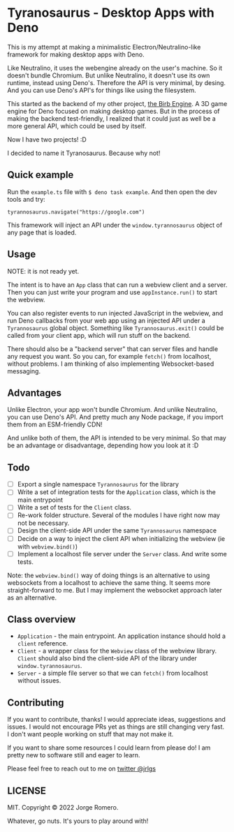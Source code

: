 # Tyranosaurus - Desktop Apps with Deno

This is my attempt at making a minimalistic Electron/Neutralino-like framework for making desktop apps with Deno.

Like Neutralino, it uses the webengine already on the user's machine. So it doesn't bundle Chromium. But unlike Neutralino, it doesn't use its own runtime, instead using Deno's. Therefore the API is very minimal, by desing. And you can use Deno's API's for things like using the filesystem.

This started as the backend of my other project, [the Birb Engine](https://github.com/JorchRL/Birb-Engine-Desktop3D-with-Deno). A 3D game engine for Deno focused on making desktop games. But in the process of making the backend test-friendly, I realized that it could just as well be a more general API, which could be used by itself.

Now I have two projects! :D

I decided to name it Tyranosaurus. Because why not!

## Quick example

Run the `example.ts` file with `$ deno task example`. And then open the dev tools and try:

```
tyrannosaurus.navigate("https://google.com")
```

This framework will inject an API under the `window.tyrannosaurus` object of any page that is loaded.


## Usage

NOTE: it is not ready yet.

The intent is to have an `App` class that can run a webview client and a server. Then you can just write your program and use `appInstance.run()` to start the webview.

You can also register events to run injected JavaScript in the webview, and run Deno callbacks from your web app using an injected API under a `Tyrannosaurus` global object. Something like `Tyrannosaurus.exit()` could be called from your client app, which will run stuff on the backend. 

There should also be a "backend server" that can server files and handle any request you want. So you can, for example `fetch()` from localhost, without problems. I am thinking of also implementing Websocket-based messaging.

## Advantages

Unlike Electron, your app won't bundle Chromium. And unlike Neutralino, you can use Deno's API. And pretty much any Node package, if you import them from an ESM-friendly CDN!

And unlike both of them, the API is intended to be very minimal. So that may be an advantage or disadvantage, depending how you look at it :D

## Todo

- [ ] Export a single namespace `Tyrannosaurus` for the library
- [ ] Write a set of integration tests for the `Application` class, which is the main entrypoint
- [ ] Write a set of tests for the `Client` class.
- [ ] Re-work folder structure. Several of the modules I have right now may not be necessary.
- [ ] Design the client-side API under the same `Tyrannosaurus` namespace
- [ ] Decide on a way to inject the client API when initializing the webview (ie with `webview.bind()`)
- [ ] Implement a localhost file server under the `Server` class. And write some tests.

Note: the `webview.bind()` way of doing things is an alternative to using websockets from a localhost to achieve the same thing. It seems more straight-forward to me. But I may implement the websocket approach later as an alternative.

## Class overview

- `Application` - the main entrypoint. An application instance should hold a `client` reference.
- `Client` - a wrapper class for the `Webview` class of the webview library. `Client` should also bind the client-side API of the library under `window.tyrannosaurus`.
- `Server` - a simple file server so that we can `fetch()` from localhost without issues.

## Contributing

If you want to contribute, thanks! I would appreciate ideas, suggestions and issues. I would not encourage PRs yet as things are still changing very fast. I don't want people working on stuff that may not make it.

If you want to share some resources I could learn from please do! I am pretty new to software still and eager to learn. 

Please feel free to reach out to me on [twitter @jrlgs](https://twitter.com/jrlgs) 

## LICENSE

MIT. Copyright © 2022 Jorge Romero. 

Whatever, go nuts. It's yours to play around with!
